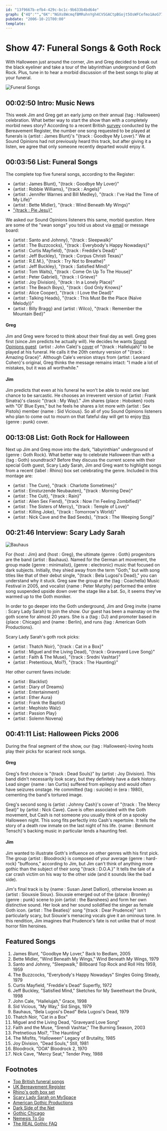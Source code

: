 ```yaml
---
id: "13f9667b-efb4-429c-bc1c-9b633b4bd64e"
graph: {"4Q":"","6K":"NGXs8WcmqfBMRuhnYgh4CVSGACtpBGojt5OsWFCefmo1AoG77YJrHgTuqd87Z0UYDujglwBHgXaZ0UYD4srM4i9f5tlzzWitQRr4Q8JCBeibyBBMGAdTbmYV3ODLg8h0ZSBFhUtkNm9NBLCzxjKgS2oUSylyTZbgffLOOyTZbgBAHQHBCfgEBAHQHgIAGFBAHQHypZ0WBLUeyv3fDaBLUeyNWUjtNWUjtjR8rrBJarYBLsPGBJarYjR8rrBLsPGjR8rr","LW":"","10A":"","1WN":"BBlE4BMGAdBG1YVBMGAdBG1YVzD54e2fxJkBIoBT2fxJkajOck2fxJkeYfkjbEYAYcYHizBIQwrcYHiz2sg3n6H2rV2sg3nebvZD2sg3nBLsPG2sg3nBibjaBibjatsH0rBLsPGBibjaebvZDr7yyA"}
pubdate: "2006-10-21T00:00"
template: 
---
```






# Show 47: Funeral Songs & Goth Rock

With Halloween just around the corner, Jim and Greg decided to break out the black eyeliner and take a tour of the labyrinthian underground of Goth Rock. Plus, tune in to hear a morbid discussion of the best songs to play at your funeral.

![Funeral Songs](https://static.soundopinions.org/images/2006/funeralsongs.jpg)



## 00:02:50 Intro: Music News

This week Jim and Greg get an early jump on their annual {tag : Halloween} celebration. What better way to start the show than with a completely morbid news story? According to a recent British [survey](http://news.bbc.co.uk/2/hi/entertainment/5398266.stm) conducted by the Bereavement Register, the number one song requested to be played at funerals is {artist : James Blunt}'s "{track : Goodbye My Lover}." We at Sound Opinions  had not previously heard this track, but after giving it a listen, we agree that only someone recently departed would enjoy it.



## 00:03:56 List: Funeral Songs

The complete top five funeral songs, according to the Register:

- {artist : James Blunt}, "{track : Goodbye My Lover}"
- {artist : Robbie Williams}, "{track : Angels}"
- {artist : Jennifer Warnes and Bill Medley}, "{track : I've Had the Time of My Life}"
- {artist : Bette Midler}, "{track : Wind Beneath My Wings}"
- ["{track : Pie Jesu}"](http://en.wikipedia.org/wiki/Pie_Jesu)

We asked our Sound Opinions listeners this same, morbid question. Here are some of the "swan songs" you told us about via [email](mailto:interact@soundopinions.org) or message board:

- {artist : Santo and Johnny}, "{track : Sleepwalk}"
- {artist : The Buzzcocks}, "{track : Everybody's Happy Nowadays}"
- {artist : Curtis Mayfield}, "{track : Freddie's Dead}"
- {artist : Jeff Buckley}, "{track : Corpus Christi Texas}"
- {artist : R.E.M.}, "{track : Try Not to Breathe}"
- {artist : Jeff Buckley}, "{track : Satisfied Mind}"
- {artist : Tom Waits}, "{track : Come On Up To The House}"
- {artist : Peter Gabriel}, "{track : I Grieve}"
- {artist : Joy Division}, "{track : In a Lonely Place}"
- {artist : The Beach Boys}, "{track : God Only Knows}"
- {artist : Alice Cooper}, "{track : I Love the Dead}"
- {artist : Talking Heads}, "{track : This Must Be the Place (Naïve Melody)}"
- {artist : Billy Bragg} and {artist : Wilco}, "{track : Remember the Mountain Bed}"

#### Greg

Jim and Greg were forced to think about their final day as well. Greg goes first (since Jim predicts he actually will). He decides he wants [Sound Opinions guest](/show/1/)  {artist : John Cale}'s [cover](https://www.youtube.com/watch?v=Nzu4LE667VM) of "{track : Hallelujah}" to be played at his funeral. He calls it the 20th century version of "{track : Amazing Grace}". Although Cale's version strays from {artist : Leonard Cohen}'s original, Greg thinks the message remains intact: "I made a lot of mistakes, but it was all worthwhile."

#### Jim

Jim predicts that even at his funeral he won't be able to resist one last chance to be sarcastic. He chooses an irreverent version of {artist : Frank Sinatra}'s classic "{track : My Way}." Jim shares {place : Hoboken} roots with "Ol' Blue Eyes," but he feels he shares a lot more with {artist : Sex Pistols} member {name : Sid Vicious}. So all of you Sound Opinions listeners who plan to come out to mourn on that fateful day will get to enjoy [this](https://www.youtube.com/watch?v=rDyb_alTkMQ&feature=kp)  {genre : punk} cover.



## 00:13:08 List: Goth Rock for Halloween

Next up Jim and Greg move into the dark, "labyrinthian" underground of {genre : Goth Rock}. What better way to celebrate Halloween than with a {tag : Goth} soundtrack? Before they discuss the current scene with their special Goth guest, Scary Lady Sarah, Jim and Greg want to highlight songs from a recent {label : Rhino} box set celebrating the genre. Included in this montage are:

- {artist : The Cure}, "{track : Charlotte Sometimes}"
- {artist : Einsturzende Neubauten}, "{track : Morning Dew}"
- {artist : The Cult}, "{track : Rain}"
- {artist : Alien Sex Fiend}, "{track : Now I'm Feeling Zombified}"
- {artist : The Sisters of Mercy}, "{track : Temple of Love}"
- {artist : Killing Joke}, "{track : Tomorrow's World}"
- {artist : Nick Cave and the Bad Seeds}, "{track : The Weeping Song}"



## 00:21:46 Interview: Scary Lady Sarah

![Bauhaus](https://static.soundopinions.org/assets/47/10A0.jpg)

For {host : Jim} and {host : Greg}, the ultimate {genre : Goth} progenitors are the band {artist : Bauhaus}. Named for the German art movement, the group made {genre : minimalist}, {genre : electronic} music that focused on dark subjects. Initially, they shied away from the term "Goth," but with song titles like that of their debut single, "{track : Bela Lugosi's Dead}," you can understand why it stuck. Greg saw the group at the {tag : Coachella} Music Festival in 2005, and vocalist {name : Peter Murphy} performed the entire song suspended upside down over the stage like a bat. So, it seems they've warmed up to the Goth moniker.

In order to go deeper into the Goth underground, Jim and Greg invite {name : Scary Lady Sarah} to join the show. Our guest has been a mainstay on the goth scene for almost 20 years. She is a {tag : DJ} and promoter based in {place : Chicago} and {name : Berlin}, and runs {tag : American Goth Productions}.

Scary Lady Sarah's goth rock picks:

- {artist : Thatch Noir}, "{track : Cat in a Box}"
- {artist : Miguel and the Living Dead}, "{track : Graveyard Love Song}"
- {artist : Faith & The Muse}, "{track : Sredni Vashtar}"
- {artist : Pretentious, Moi?}, "{track : The Haunting}"

Her other current faves include:

- {artist : Blacklist}
- {artist : Diary of Dreams}
- {artist : Entertainment}
- {artist : Ether Aura}
- {artist : Frank the Baptist}
- {artist : Mephisto Walz}
- {artist : Passion Play}
- {artist : Solemn Novena}



## 00:41:11 List: Halloween Picks 2006

During the final segment of the show, our {tag : Halloween}-loving hosts play their picks for scariest rock songs.

#### Greg

Greg's first choice is "{track : Dead Souls}" by {artist : Joy Division}. This band didn't necessarily look scary, but they definitely have a dark history. Lead singer {name : Ian Curtis} suffered from epilepsy and would often have seizures onstage. He committed {tag : suicide} in {era : 1980}, cementing the band's tortured image.

Greg's second song is {artist : Johnny Cash}'s cover of "{track : The Mercy Seat}" by {artist : Nick Cave}. Cave is often associated with the Goth movement, but Cash is not someone you usually think of on a spooky Halloween night. This song fits perfectly into Cash's repertoire. It tells the story of a death row inmate on the last night of his life. {name : Benmont Tensch}'s backing music in particular lends a haunting feel.

#### Jim

Jim wanted to illustrate Goth's influence on other genres with his first pick. The group {artist : Bloodrock} is composed of your average {genre : hard-rock} "buffoons," according to Jim, but Jim can't think of anything more gothic than the subject of their song "{track : D.O.A.}" It tells the tale of a car crash victim on his way to the other side (and it sounds like the bad side).

Jim's final track is by {name : Susan Janet Dallion}, otherwise known as {artist : Siouxsie Sioux}. Siouxsie emerged out of the {place : Bromley}  {genre : punk} scene to join {artist : the Banshees} and form her own distinctive sound. Her look and her sound solidified the singer as female Goth icon. {artist : The Beatles}' song "{track : Dear Prudence}" isn't particularly scary, but Siouxie's menacing vocals give it an ominous tone. In this rendition, Jim imagines that Prudence's fate is not unlike that of most horror film heroines.



## Featured Songs

1. James Blunt, "Goodbye My Lover," Back to Bedlam, 2005
2. Bette Midler, "Wind Beneath My Wings," Wind Beneath My Wings, 1979
3. Santo and Johnny, "Sleepwalk," Billboard Top Rock and Roll Hits 1959, 1959
4. The Buzzcocks, "Everybody's Happy Nowadays" Singles Going Steady, 1979
5. Curtis Mayfield, "Freddie's Dead" Superfly, 1972
6. Jeff Buckley, "Satisfied Mind," Sketches for My Sweetheart the Drunk, 1998
7. John Cale, "Hallelujah," Grace, 1998
8. Sid Vicious, "My Way," Sid Sings, 1979
9. Bauhaus, "Bela Lugosi's Dead" Bela Lugosi's Dead, 1979
10. Thatch Noir, "Cat in a Box"
11. Miguel and the Living Dead, "Graveyard Love Song"
12. Faith and the Muse, "Srendi Vashtar," The Burning Season, 2003
13. Pretnetious Moi?, "The Haunting"
14. The Misfits, "Halloween" Legacy of Brutality, 1985
15. Joy Division, "Dead Souls," Still, 1981
16. Bloodrock, "DOA" Bloodrock 2, 1970
17. Nick Cave, "Mercy Seat," Tender Prey, 1988



## Footnotes

- [Top British funeral songs](http://news.bbc.co.uk/2/hi/entertainment/5398266.stm)
- [UK Bereavement Register](http://www.the-bereavement-register.org.uk/)
- [Rhino's goth box set](http://www.amazon.com/Life-Less-Lived-The-Gothic/dp/B000GIWS4M)
- [Scary Lady Sarah on MySpace](http://profile.myspace.com/index.cfm?fuseaction=user.viewprofile&friendid=1464428)
- [American Gothic Productions](http://scaryladysarah.livejournal.com/73073.html)
- [Dark Side of the Net](http://www.darklinks.com)
- [Gothic Chicago](http://www.gothicchicago.com/)
- [Nemesis To Go](http://www.nemesis.to/go.htm)
- [The REAL Gothic FAQ](http://razorwire.com/real-goth-faq)